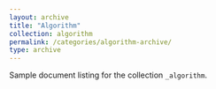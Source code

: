 ```yaml
---
layout: archive
title: "Algorithm"
collection: algorithm
permalink: /categories/algorithm-archive/
type: archive
---
```


Sample document listing for the collection `_algorithm`.